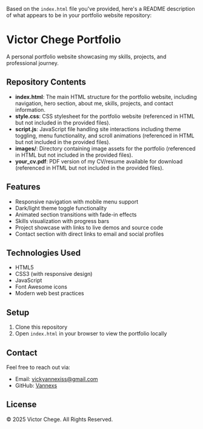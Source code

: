 Based on the `index.html` file you've provided, here's a README description of what appears to be in your portfolio website repository:

# Victor Chege Portfolio

A personal portfolio website showcasing my skills, projects, and professional journey.

## Repository Contents

- **index.html**: The main HTML structure for the portfolio website, including navigation, hero section, about me, skills, projects, and contact information.
- **style.css**: CSS stylesheet for the portfolio website (referenced in HTML but not included in the provided files).
- **script.js**: JavaScript file handling site interactions including theme toggling, menu functionality, and scroll animations (referenced in HTML but not included in the provided files).
- **images/**: Directory containing image assets for the portfolio (referenced in HTML but not included in the provided files).
- **your_cv.pdf**: PDF version of my CV/resume available for download (referenced in HTML but not included in the provided files).

## Features

- Responsive navigation with mobile menu support
- Dark/light theme toggle functionality
- Animated section transitions with fade-in effects
- Skills visualization with progress bars
- Project showcase with links to live demos and source code
- Contact section with direct links to email and social profiles

## Technologies Used

- HTML5
- CSS3 (with responsive design)
- JavaScript
- Font Awesome icons
- Modern web best practices

## Setup

1. Clone this repository
2. Open `index.html` in your browser to view the portfolio locally

## Contact

Feel free to reach out via:
- Email: vickyannexiss@gmail.com
- GitHub: [Vannexs](https://github.com/Vannexs)

## License

© 2025 Victor Chege. All Rights Reserved.